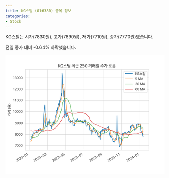 ```yaml
---
title: KG스틸 (016380) 종목 정보
categories:
- Stock
---
```


KG스틸는 시가(7830원), 고가(7890원), 저가(7710원), 종가(7770원)였습니다.

전일 종가 대비 -0.64% 하락했습니다.

<!-- more -->

![016380](/assets/stock_images/016380.png)